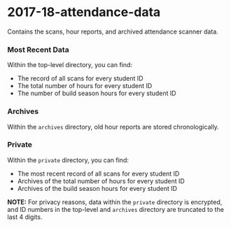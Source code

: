 # 2017-18-attendance-data
Contains the scans, hour reports, and archived attendance scanner data.

### Most Recent Data
Within the top-level directory, you can find:
+ The record of all scans for every student ID
+ The total number of hours for every student ID
+ The number of build season hours for every student ID

### Archives
Within the `archives` directory, old hour reports are stored chronologically.

### Private
Within the `private` directory, you can find:
+ The most recent record of all scans for every student ID
+ Archives of the total number of hours for every student ID
+ Archives of the build season hours for every student ID

**NOTE:** For privacy reasons, data within the `private` directory is encrypted, and ID numbers in the top-level and `archives` directory are truncated to the last 4 digits.
